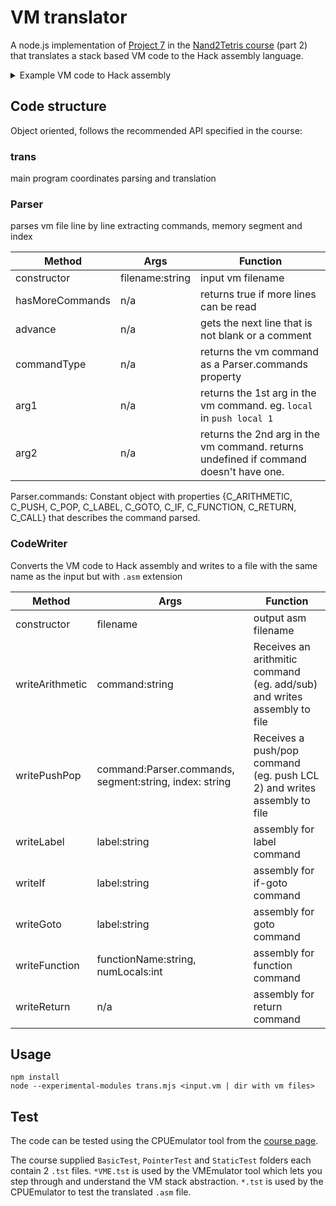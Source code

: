 # VM translator
A node.js implementation of [Project 7](http://nand2tetris.org/07.php) in the [Nand2Tetris course](http://nand2tetris.org/) (part 2) that translates a stack based VM code to the Hack assembly language.

<details>
  <summary>Example VM code to Hack assembly</summary>
  <table>
  <tr>
  <th>VM code</th>
  <th>Hack ASM</th>
  </tr>
  <tr>
  <td style="vertical-align: top">
  <pre>
  push constant 10
  push constant 21
  add
  pop argument 2
  </pre>
  </td>
  <td>
  <pre>
// C_PUSH constant 10
@10
D=A
@SP
A=M
M=D
@SP
M=M+1
// C_PUSH constant 21
@21
D=A
@SP
A=M
M=D
@SP
M=M+1
// add
@SP
M=M-1
A=M
D=M
@SP
M=M-1
A=M
D=D+M
@SP
A=M
M=D
@SP
M=M+1
// C_POP argument 2
@ARG
D=M
@2
D=D+A
@addr
M=D
@SP
M=M-1
@SP
A=M
D=M
@addr
A=M
M=D
  </pre>
  </td>
  </tr>
  </table>
</details>

## Code structure
Object oriented, follows the recommended API specified in the course:

### trans
main program coordinates parsing and translation

### Parser
parses vm file line by line extracting commands, memory segment and index

|Method|Args|Function|
|--|---|---|
|constructor|filename:string|input vm filename|
|hasMoreCommands|n/a|returns true if more lines can be read|
|advance|n/a|gets the next line that is not blank or a comment|
|commandType|n/a|returns the vm command as a  Parser.commands property|
|arg1|n/a|returns the 1st arg in the vm command. eg. `local` in `push local 1`|
|arg2|n/a|returns the 2nd arg in the vm command. returns undefined if command doesn't have one.|

Parser.commands: Constant object with properties {C_ARITHMETIC, C_PUSH, C_POP, C_LABEL, C_GOTO, C_IF, C_FUNCTION, C_RETURN, C_CALL} that describes the command parsed.

### CodeWriter
Converts the VM code to Hack assembly and writes to a file with the same name as the input but with `.asm` extension

|Method|Args|Function|
|--|--|--|
|constructor|filename|output asm filename|
|writeArithmetic|command:string|Receives an arithmitic command (eg. add/sub) and writes assembly to file|
|writePushPop|command:Parser.commands, segment:string, index: string|Receives a push/pop command (eg. push LCL 2) and writes assembly to file|
|writeLabel|label:string|assembly for label command|
|writeIf|label:string|assembly for if-goto command|
|writeGoto|label:string|assembly for goto command|
|writeFunction|functionName:string, numLocals:int|assembly for function command|
|writeReturn|n/a|assembly for return command|

## Usage
```
npm install
node --experimental-modules trans.mjs <input.vm | dir with vm files>
```

## Test
The code can be tested using the CPUEmulator tool from the [course page](http://nand2tetris.org/software.php).

The course supplied `BasicTest`, `PointerTest` and `StaticTest` folders each contain 2 `.tst` files. `*VME.tst` is used by the VMEmulator tool which lets you step through and understand the VM stack abstraction. `*.tst` is used by the CPUEmulator to test the translated `.asm` file.


